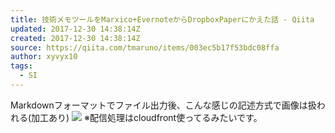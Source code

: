 ```yaml
---
title: 技術メモツールをMarxico+EvernoteからDropboxPaperにかえた話 - Qiita
updated: 2017-12-30 14:38:14Z
created: 2017-12-30 14:38:14Z
source: https://qiita.com/tmaruno/items/003ec5b17f53bdc08ffa
author: xyvyx10
tags:
  - SI
---
```


Markdownフォーマットでファイル出力後、こんな感じの記述方式で画像は扱われる(加工あり)
![](https://d~~~~aj.cloudfront.net/s_A~~~33758A_1~~~~305_IMG_0376.JPG)
※配信処理はcloudfront使ってるみたいです。